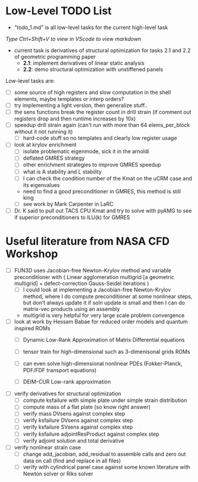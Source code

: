 # Low-Level TODO List
* "todo_1.md" is all low-level tasks for the current high-level task

*Type Ctrl+Shift+V to view in VScode to view markdown*

* current task is derivatives of structural optimization for tasks 2.1 and 2.2 of geometric programming paper
    * **2.1**: implement derivatives of linear static analysis
    * **2.2**: demo structural optimization with unstiffened panels

Low-level tasks are:
- [ ] some source of high registers and slow computation in the shell elements, maybe templates or interp orders?
- [ ] try implementing a light version, then generalize stuff..
- [ ] the sens functions break the register count in drill strain (if comment out registers drop and then runtime increases by 10x)
- [ ] speedup drill strain again (can't run with more than 64 elems_per_block without it not running it)
    - [ ] hard-code stuff so no templates and clearly low register usage
- [ ] look at krylov enrichment
    - [ ] isolate problematic eigenmode, sick it in the arnoldi
    - [ ] deflated GMRES strategy
    - [ ] other enrichment strategies to improve GMRES speedup
    - [ ] what is A stability and L stability
    - [ ] I can check the condition number of the Kmat on the uCRM case and its eigenvalues
    * need to find a good preconditioner in GMRES, this method is still king
    - [ ] see work by Mark Carpenter in LaRC
- [ ] Dr. K said to pull out TACS CPU Kmat and try to solve with pyAMG to see if superior preconditioners to ILU(k) for GMRES

# Useful literature from NASA CFD Workshop
- [ ] FUN3D uses Jacobian-free Newton-Krylov method and variable preconditioner with ( Linear agglomeration multigrid [a geometric multigrid] + defect-correction Gauss-Seidel iterations )
    - [ ] I could look at implementing a Jacobian-free Newton-Krylov method, where I do compute preconditioner at some nonlinear steps, but don't always update it if soln update is small and then I can do matrix-vec products using an assembly
    * multigrid is very helpful for very large scale problem convergence
- [ ] look at work by Hessam Babae for reduced order models and quantum inspired ROMs
    - [ ] Dynamic Low-Rank Approximation of Matrix Differential equations
    - [ ] tensor train for high-dimensional such as 3-dimenisonal grids ROMs
    - [ ] can even solve high-dimensional nonlinear PDEs (Fokker-Planck, PDF/FDF transport equations)
    - [ ] DEIM-CUR Low-rank approximation



- [ ] verify derivatives for structural optimization
    - [ ] compute ksfailure with simple plate under simple strain distribution
    - [ ] compute mass of a flat plate (so know right answer)
    - [ ] verify mass DVsens against complex step
    - [ ] verify ksfailure DVsens against complex step
    - [ ] verify ksfailure SVsens against complex step
    - [ ] verify ksfailure adjointResProduct against complex step
    - [ ] verify adjoint solution and total derivative

- [ ] verify nonlinear strain case
    - [ ] change add_jacobian, add_residual to assemble calls and zero out data on call (find and replace in all files)
    - [ ] verify with cylindrical panel case against some known literature with Newton solver or Riks solver
